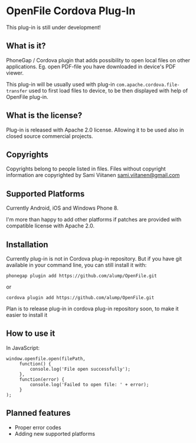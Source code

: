OpenFile Cordova Plug-In
========================

This plug-in is still under development!

What is it?
-----------
PhoneGap / Cordova plugin that adds possibility to open local files on other applications. Eg. open PDF-file you have
downloaded in device's PDF viewer.

This plug-in will be usually used with plug-in `com.apache.cordova.file-transfer` used to first load files to device,
to be then displayed with help of OpenFile plug-in.

What is the license?
--------------------
Plug-in is released with Apache 2.0 license. Allowing it to be used also in closed source commercial projects.

Copyrights
----------
Copyrights belong to people listed in files. Files without copyright information are copyrighted by Sami Viitanen
<sami.viitanen@gmail.com>

Supported Platforms
-------------------
Currently Android, iOS and Windows Phone 8.

I'm more than happy to add other platforms if patches are provided with compatible license with Apache 2.0.

Installation
------------
Currently plug-in is not in Cordova plug-in repository. But if you have git available in your command line, you can
still install it with:

`phonegap plugin add https://github.com/alump/OpenFile.git`

or

`cordova plugin add https://github.com/alump/OpenFile.git`

Plan is to release plug-in in cordova plug-in repository soon, to make it easier to install it

How to use it
-------------
In JavaScript:

    window.openfile.open(filePath,
         function() {
             console.log('File open successfully');
         },
         function(error) {
             console.log('Failed to open file: ' + error);
         }
    );

Planned features
----------------
 * Proper error codes
 * Adding new supported platforms